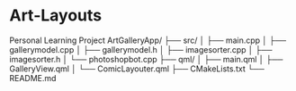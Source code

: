 # Art-Layouts
Personal Learning Project
ArtGalleryApp/
├── src/
│   ├── main.cpp
│   ├── gallerymodel.cpp
│   ├── gallerymodel.h
│   ├── imagesorter.cpp
│   ├── imagesorter.h
│   └── photoshopbot.cpp
├── qml/
│   ├── main.qml
│   ├── GalleryView.qml
│   └── ComicLayouter.qml
├── CMakeLists.txt
└── README.md
